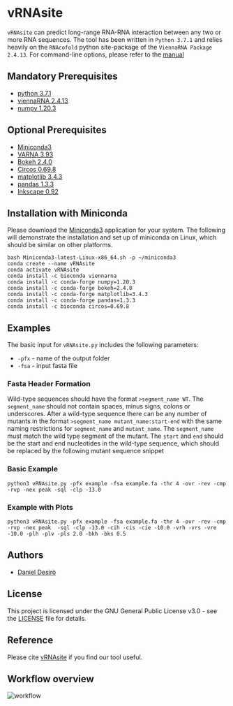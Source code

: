 # vRNAsite

```vRNAsite``` can predict long-range RNA-RNA interaction between any two or more RNA sequences. The tool has been written in ```Python 3.7.1``` and relies heavily on the ```RNAcofold``` python site-package of the ```ViennaRNA Package 2.4.13```. For command-line options, please refer to the [manual](https://github.com/desiro/vRNAsite/blob/master/manual.md)

## Mandatory Prerequisites

* [python 3.7.1](https://www.python.org/downloads/release/python-385/)
* [viennaRNA 2.4.13](https://www.tbi.univie.ac.at/RNA/documentation.html#install)
* [numpy 1.20.3](http://www.numpy.org/)

## Optional Prerequisites

* [Miniconda3](https://docs.conda.io/en/latest/miniconda)
* [VARNA 3.93](http://varna.lri.fr/)
* [Bokeh 2.4.0](https://docs.bokeh.org/en/2.2.1/docs/installation.html)
* [Circos 0.69.8](http://circos.ca/software/download/)
* [matplotlib 3.4.3](https://matplotlib.org/users/installing.html)
* [pandas 1.3.3](https://pandas.pydata.org/getting_started.html)
* [Inkscape 0.92](https://inkscape.org/en/)

## Installation with Miniconda

Please download the [Miniconda3](https://docs.conda.io/en/latest/miniconda.html) application for your system. The following will demonstrate the installation and set up of miniconda on Linux, which should be similar on other platforms.

```
bash Miniconda3-latest-Linux-x86_64.sh -p ~/miniconda3
conda create --name vRNAsite
conda activate vRNAsite
conda install -c bioconda viennarna
conda install -c conda-forge numpy=1.20.3
conda install -c conda-forge bokeh=2.4.0
conda install -c conda-forge matplotlib=3.4.3
conda install -c conda-forge pandas=1.3.3
conda install -c bioconda circos=0.69.8 
```

## Examples

The basic input for ```vRNAsite.py``` includes the following parameters:
* ```-pfx``` - name of the output folder
* ```-fsa``` - input fasta file

### Fasta Header Formation

Wild-type sequences should have the format ```>segment_name WT```. The ```segment_name``` should not contain spaces, minus signs, colons or underscores. After a wild-type sequence there can be any number of mutants in the format ```>segment_name mutant_name:start-end``` with the same naming restrictions for ```segment_name``` and ```mutant_name```. The ```segment_name``` must match the wild type segment of the mutant. The ```start``` and ```end``` should be the start and end nucleotides in the wild-type sequence, which should be replaced by the following mutant sequence snippet

### Basic Example

```
python3 vRNAsite.py -pfx example -fsa example.fa -thr 4 -ovr -rev -cmp -rvp -nex peak -sql -clp -13.0
```

### Example with Plots

```
python3 vRNAsite.py -pfx example -fsa example.fa -thr 4 -ovr -rev -cmp -rvp -nex peak  -sql -clp -13.0 -cih -cis -cie -10.0 -vrh -vrs -vre -10.0 -plh -plv -pls 2.0 -bkh -bks 0.5
```

## Authors

* [Daniel Desirò](https://github.com/desiro)

## License

This project is licensed under the GNU General Public License v3.0 - see the [LICENSE](LICENSE) file for details.

## Reference

Please cite [vRNAsite](https://doi.org/10.1101/424002) if you find our tool useful.

## Workflow overview

![workflow](https://github.com/desiro/vRNAsite/blob/master/methods_workflow.png "(a) creates all subsequences from two sequence (b) predicts structures with RNAcofold between subsequences (c) averages the free energy value for any two bases from involved substructure predictions and creates a contact matrix (d) extracts contac boundaries sequences from the contact matrix with a watershed segmentation algorithm (e) predicts structures with RNAcofold from the extracted contact boundaries (f) creates heat-plots, clust-plots and  cand-plots")
